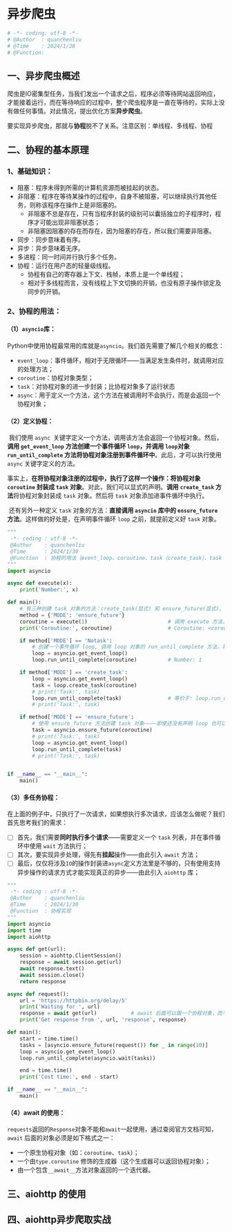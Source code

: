 # 异步爬虫

```python
# -*- coding: utf-8 -*-
# @Author  : quanchenliu
# @Time	   : 2024/1/28
# @Function: 
```



## 一、异步爬虫概述

​		爬虫是IO密集型任务，当我们发出一个请求之后，程序必须等待网站返回响应，才能接着运行，而在等待响应的过程中，整个爬虫程序是一直在等待的，实际上没有做任何事情。对此情况，提出优化方案**异步爬虫**。

​		要实现异步爬虫，那就与**协程**脱不了关系。注意区别：单线程、多线程、协程



## 二、协程的基本原理

### 1、基础知识：

- 阻塞：程序未得到所需的计算机资源而被挂起的状态。
- 非阻塞：程序在等待某操作的过程中，自身不被阻塞，可以继续执行其他任务，则称该程序在操作上是非阻塞的。
  - 非阻塞不总是存在，只有当程序封装的级别可以囊括独立的子程序时，程序才可能出现非阻塞状态；
  - 非阻塞因阻塞的存在而存在，因为阻塞的存在，所以我们需要非阻塞。
- 同步：同步意味着有序。
- 异步：异步意味着无序。
- 多进程：同一时间并行执行多个任务。
- 协程：运行在用户态的轻量级线程。
  - 协程有自己的寄存器上下文、栈帧，本质上是一个单线程；
  - 相对于多线程而言，没有线程上下文切换的开销，也没有原子操作锁定及同步的开销。

### 2、协程的用法：

#### （1）`asyncio`库：

Python中使用协程最常用的库就是`asyncio`。我们首先需要了解几个相关的概念：

- `event_loop`：事件循环，相对于无限循环——当满足发生条件时，就调用对应的处理方法；
- `coroutine`：协程对象类型；
- `task`：对协程对象的进一步封装；比协程对象多了运行状态
- `async`：用于定义一个方法，这个方法在被调用时不会执行，而是会返回一个协程对象；

#### （2）定义协程：

​		我们使用 `async `关键字定义一个方法，调用该方法会返回一个协程对象。然后，**调用 `get_event_loop` 方法创建一个事件循环 `loop`，并调用 `loop`对象 `run_until_complete`  方法将协程对象注册到事件循环中**。此后，才可以执行使用 `async` 关键字定义的方法。

​		事实上，**在将协程对象注册的过程中，执行了这样一个操作：将协程对象 `coroutine` 封装成 `task` 对象**。对此，我们可以显式的声明。**调用 `create_task` 方法**将协程对象封装成 `task` 对象。然后将 `task` 对象添加进事件循环中执行。

​		还有另外一种定义 `task` 对象的方法：**直接调用 `asyncio` 库中的 `ensure_future` 方法**。这样做的好处是，在声明事件循环 `loop` 之前，就提前定义好 `task` 对象。

```python
"""
 -*- coding : utf-8 -*-
 @Author  	: quanchenliu
 @Time	   	: 2024/1/30
 @Function  : 协程的用法（event_loop、coroutine、task（create_task）、task（ensure_future））
"""
import asyncio

async def execute(x):
    print('Number:', x)

def main():
    # 有三种创建 task 对象的方法：create_task(显式) 和 ensure_future(显式)、直接调用run_until_complete方法(隐式)
    method = {'MODE': 'ensure_future'}
    coroutine = execute(1)                          # 调用 execute 方法，但并不执行，而是返回一个 coroutine 协程对象
    print('Coroutine:', coroutine)                  # Coroutine: <coroutine object execute at 0x000001E2BD4C26C0>

    if method['MODE'] == 'Notask':
        # 创建一个事件循环 loop, 调用 loop 对象的 run_until_complete 方法，将协程对象注册到了事件循环中，并执行 execute 方法
        loop = asyncio.get_event_loop()
        loop.run_until_complete(coroutine)          # Number: 1

    if method['MODE'] == 'create_task':
        loop = asyncio.get_event_loop()
        task = loop.create_task(coroutine)
        # print('Task:', task)
        loop.run_until_complete(task)               # 等价于: loop.run_until_complete(coroutine)
        # print('Task:', task)

    if method['MODE'] == 'ensure_future':
        # 使用 ensure_future 方法创建 task 对象————即使还没有声明 loop 也可以提前定义好 task 对象
        task = asyncio.ensure_future(coroutine)
        # print('Task:', task)
        loop = asyncio.get_event_loop()
        loop.run_until_complete(task)
        # print('Task:', task)


if __name__ == "__main__":
    main()
```

#### （3）多任务协程：

在上面的例子中，只执行了一次请求，如果想执行多次请求，应该怎么做呢？我们首先思考我们的需求：

- [ ] 首先，我们需要**同时执行多个请求**——需要定义一个 `task` 列表，并在事件循环中使用 `wait` 方法执行；
- [ ] 其次，要实现异步处理，得先有**挂起**操作——由此引入 `await` 方法；
- [ ] 最后，仅仅将涉及`IO`的操作封装进`async`定义方法里是不够的，只有使用支持异步操作的请求方式才能实现真正的异步——由此引入 `aiohttp` 库；

```python
"""
 -*- coding : utf-8 -*-
 @Author  	: quanchenliu
 @Time	   	: 2024/1/30
 @Function  : 协程实现
"""
import asyncio
import time
import aiohttp

async def get(url):
    session = aiohttp.ClientSession()
    response = await session.get(url)
    await response.text()
    await session.close()
    return response

async def request():
    url = 'https://httpbin.org/delay/5'
    print('Waiting for ', url)
    response = await get(url)           # await 后面可以跟一个协程对象，而不能跟 requests 返回的 Response 对象
    print('Get response from ', url, 'response', response)

def main():
    start = time.time()
    tasks = [asyncio.ensure_future(request()) for _ in range(10)]
    loop = asyncio.get_event_loop()
    loop.run_until_complete(asyncio.wait(tasks))

    end = time.time()
    print('Cost time:', end - start)

if __name__ == "__main__":
    main()
```

#### （4）await 的使用：

`requests`返回的`Response`对象不能和`await`一起使用，通过查阅官方文档可知，`await` 后面的对象必须是如下格式之一：

- 一个原生协程对象（如：`coroutine`、`task`）；
- 一个由`type.coroutine` 修饰的生成器（这个生成器可以返回协程对象）；
- 由一个包含`__await__`方法对象返回的一个迭代器。



## 三、aiohttp 的使用





## 四、aiohttp异步爬取实战







































